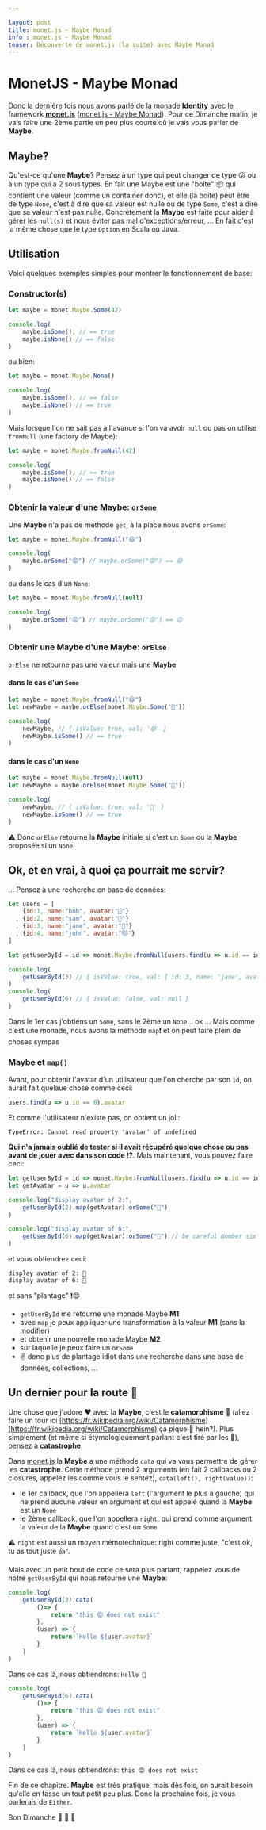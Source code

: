 ```yaml
---

layout: post
title: monet.js - Maybe Monad
info : monet.js - Maybe Monad
teaser: Découverte de monet.js (la suite) avec Maybe Monad
---
```


# MonetJS - Maybe Monad

Donc la dernière fois nous avons parlé de la monade **Identity** avec le framework **[monet.js](https://cwmyers.github.io/monet.js)** ([monet.js - Maybe Monad](http://k33g.github.io/2017/01/27/MONETJS-IDENTITY.html)). Pour ce Dimanche matin, je vais faire une 2ème partie un peu plus courte où je vais vous parler de **Maybe**.

## Maybe?

Qu'est-ce qu'une **Maybe**? Pensez à un type qui peut changer de type 😜 ou à un type qui a 2 sous types. En fait une Maybe est une "boîte" 📦 qui contient une valeur (comme un container donc), et elle (la boîte) peut être de type `None`, c'est à dire que sa valeur est nulle ou de type `Some`, c'est à dire que sa valeur n'est pas nulle. Concrètement la **Maybe** est faite pour aider à gérer les `null(s)` et nous éviter pas mal d'exceptions/erreur, ... En fait c'est la même chose que le type `Option` en Scala ou Java.

## Utilisation

Voici quelques exemples simples pour montrer le fonctionnement de base:

### Constructor(s)

```javascript
let maybe = monet.Maybe.Some(42)

console.log(
	maybe.isSome(), // == true
	maybe.isNone() // == false
)
```

ou bien:

```javascript
let maybe = monet.Maybe.None()

console.log(
	maybe.isSome(), // == false
	maybe.isNone() // == true
)
```

Mais lorsque l'on ne sait pas à l'avance si l'on va avoir `null` ou pas on utilise `fromNull` (une factory de Maybe):

```javascript
let maybe = monet.Maybe.fromNull(42)

console.log(
	maybe.isSome(), // == true
	maybe.isNone() // == false
)
```

### Obtenir la valeur d'une Maybe: `orSome`

Une **Maybe** n'a pas de méthode `get`, à la place nous avons `orSome`:

```javascript
let maybe = monet.Maybe.fromNull("😄")

console.log(
	maybe.orSome("😡") // maybe.orSome("😡") == 😄
)
```

ou dans le cas d'un `None`:

```javascript
let maybe = monet.Maybe.fromNull(null)

console.log(
	maybe.orSome("😡") // maybe.orSome("😡") == 😡
)
```

### Obtenir une Maybe d'une Maybe: `orElse`

`orElse` ne retourne pas une valeur mais une **Maybe**:

#### dans le cas d'un `Some`

```javascript
let maybe = monet.Maybe.fromNull("😄")
let newMaybe = maybe.orElse(monet.Maybe.Some("🤢"))

console.log(
	newMaybe, // { isValue: true, val: '😄' }
	newMaybe.isSome() // == true
)
```

#### dans le cas d'un `None`

```javascript
let maybe = monet.Maybe.fromNull(null)
let newMaybe = maybe.orElse(monet.Maybe.Some("🤢"))

console.log(
	newMaybe, // { isValue: true, val: '🤢' }
	newMaybe.isSome() // == true
)
```

⚠️ Donc `orElse` retourne la **Maybe** initiale si c'est un `Some` ou la **Maybe** proposée si un `None`.

## Ok, et en vrai, à quoi ça pourrait me servir?

... Pensez à une recherche en base de données:

```javascript
let users = [
    {id:1, name:"bob", avatar:"🐼"}
  , {id:2, name:"sam", avatar:"🐻"}
  , {id:3, name:"jane", avatar:"🐰"}
  , {id:4, name:"john", avatar:"🐱"}
]

let getUserById = id => monet.Maybe.fromNull(users.find(u => u.id == id))

console.log(
	getUserById(3) // { isValue: true, val: { id: 3, name: 'jane', avatar: '🐰' } }
)
console.log(
	getUserById(6) // { isValue: false, val: null }
)
```

Dans le 1er cas j'obtiens un `Some`, sans le 2ème un `None`... ok ... Mais comme c'est une monade, nous avons la méthode `map`❗️ et on peut faire plein de choses sympas

### Maybe et `map()`

Avant, pour obtenir l'avatar d'un utilisateur que l'on cherche par son `id`, on aurait fait quelaue chose comme ceci:

```javascript
users.find(u => u.id == 6).avatar
```

Et comme l'utilisateur n'existe pas, on obtient un joli:

```shell
TypeError: Cannot read property 'avatar' of undefined
```

**Qui n'a jamais oublié de tester si il avait récupéré quelque chose ou pas avant de jouer avec dans son code ⁉️**. Mais maintenant, vous pouvez faire ceci:

```javascript
let getUserById = id => monet.Maybe.fromNull(users.find(u => u.id == id))
let getAvatar = u => u.avatar

console.log("display avatar of 2:",
	getUserById(2).map(getAvatar).orSome("👻")
)

console.log("display avatar of 6:",
	getUserById(6).map(getAvatar).orSome("👻") // be careful Number six doesn't exist ... I'm not a number, I'm a free man!
)
```

et vous obtiendrez ceci:

```shell
display avatar of 2: 🐻
display avatar of 6: 👻
```

et sans "plantage" ❗️😊

- `getUserById` me retourne une monade Maybe **M1**
- avec `map` je peux appliquer une transformation à la valeur **M1** (sans la modifier)
- et obtenir une nouvelle monade Maybe **M2**
- sur laquelle je peux faire un `orSome`
- ✌️ donc plus de plantage idiot dans une recherche dans une base de données, collections, ...

## Un dernier pour la route 🍷

Une chose que j'adore ❤️ avec la **Maybe**, c'est le **catamorphisme** 🤦 (allez faire un tour ici [https://fr.wikipedia.org/wiki/Catamorphisme](https://fr.wikipedia.org/wiki/Catamorphisme) ça pique 🌵 hein?). Plus simplement (et même si étymologiquement parlant c'est tiré par les 💇), pensez à **catastrophe**.

Dans [monet.js]() la **Maybe** a une méthode `cata` qui va vous permettre de gérer les **catastrophe**. Cette méthode prend 2 arguments (en fait 2 callbacks ou 2 closures, appelez les comme vous le sentez), `cata(left(), right(value))`:

- le 1èr callback, que l'on appellera `left` (l'argument le plus à gauche) qui ne prend aucune valeur en argument et qui est appelé quand la **Maybe** est un `None`
- le 2ème callback, que l'on appellera `right`, qui prend comme argument la valeur de la **Maybe** quand c'est un `Some`

⚠️ `right` est aussi un moyen mémotechnique: right comme juste, "c'est ok, tu as tout juste 👍".

Mais avec un petit bout de code ce sera plus parlant, rappelez vous de notre `getUserById` qui nous retourne une **Maybe**:

```javascript
console.log(
	getUserById(3).cata(
		()=> {
			return "this 😡 does not exist"
		},
		(user) => {
			return `Hello ${user.avatar}`
		}
	)
)
```

Dans ce cas là, nous obtiendrons: `Hello 🐰`

```javascript
console.log(
	getUserById(6).cata(
		()=> {
			return "this 😡 does not exist"
		},
		(user) => {
			return `Hello ${user.avatar}`
		}
	)
)
```

Dans ce cas là, nous obtiendrons: `this 😡 does not exist`

Fin de ce chapitre. **Maybe** est très pratique, mais dès fois, on aurait besoin qu'elle en fasse un tout petit peu plus. Donc la prochaine fois, je vous parlerais de `Either`.

Bon Dimanche 🍗 🍰 🍷
